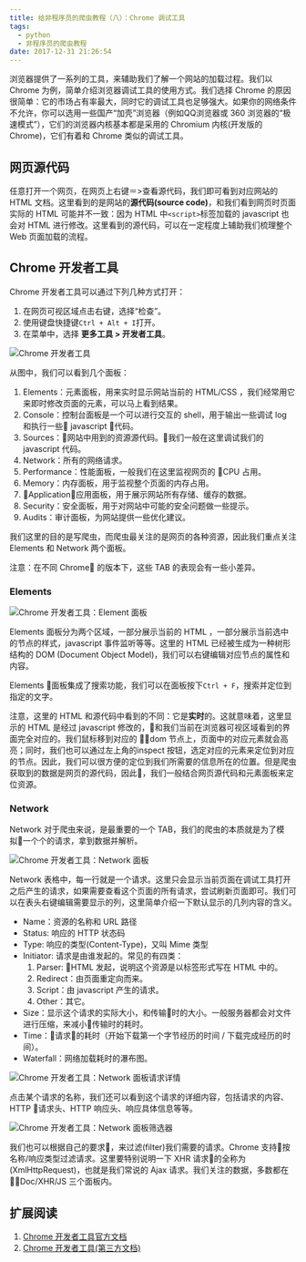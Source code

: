 ```yaml
---
title: 给非程序员的爬虫教程（八）：Chrome 调试工具
tags:
  - python
  - 非程序员的爬虫教程
date: 2017-12-31 21:26:54
---
```


浏览器提供了一系列的工具，来辅助我们了解一个网站的加载过程。我们以 Chrome 为例，简单介绍浏览器调试工具的使用方式。我们选择 Chrome 的原因很简单：它的市场占有率最大，同时它的调试工具也足够强大。如果你的网络条件不允许，你可以选用一些国产“加壳”浏览器（例如QQ浏览器或 360 浏览器的“极速模式”），它们的浏览器内核基本都是采用的 Chromium 内核(开发版的 Chrome)，它们有着和 Chrome 类似的调试工具。

<!-- more -->
## 网页源代码
任意打开一个网页，在网页上右键＝>查看源代码，我们即可看到对应网站的 HTML 文档。这里看到的是网站的**源代码(source code)**，和我们看到网页时页面实际的 HTML 可能并不一致：因为 HTML 中`<script>`标签加载的 javascript 也会对 HTML 进行修改。这里看到的源代码，可以在一定程度上辅助我们梳理整个 Web 页面加载的流程。

## Chrome 开发者工具
Chrome 开发者工具可以通过下列几种方式打开：
1. 在网页可视区域点击右键，选择“检查”。
2. 使用键盘快捷键`Ctrl + Alt + I`打开。
3. 在菜单中，选择 **更多工具 > 开发者工具**。

![Chrome 开发者工具](http://ww1.sinaimg.cn/large/9f9426adgy1fn09orcgh2j20n10is47h.jpg)

从图中，我们可以看到几个面板：
1. Elements：元素面板，用来实时显示网站当前的 HTML/CSS ，我们经常用它来即时修改页面的元素，可以马上看到结果。
2. Console：控制台面板是一个可以进行交互的 shell，用于输出一些调试 log 和执行一些 javascript 代码。
3. Sources：网站中用到的资源源代码。我们一般在这里调试我们的 javascript 代码。
4. Network：所有的网络请求。
5. Performance：性能面板，一般我们在这里监视网页的 CPU 占用。
6. Memory：内存面板，用于监视整个页面的内存占用。
7. Application：应用面板，用于展示网站所有存储、缓存的数据。
8. Security：安全面板，用于对网站中可能的安全问题做一些提示。
9. Audits：审计面板，为网站提供一些优化建议。

我们这里的目的是写爬虫，而爬虫最关注的是网页的各种资源，因此我们重点关注 Elements 和 Network 两个面板。

注意：在不同 Chrome 的版本下，这些 TAB 的表现会有一些小差异。

### Elements
![Chrome 开发者工具：Element 面板](http://ww1.sinaimg.cn/large/9f9426adgy1fn09orcgh2j20n10is47h.jpg)

Elements 面板分为两个区域，一部分展示当前的 HTML ，一部分展示当前选中的节点的样式，javascript 事件监听等等。这里的 HTML 已经被生成为一种树形结构的 DOM (Document Object Model)，我们可以右键编辑对应节点的属性和内容。

Elements 面板集成了搜索功能，我们可以在面板按下`Ctrl + F`，搜索并定位到指定的文字。

注意，这里的 HTML 和源代码中看到的不同：它是**实时**的。这就意味着，这里显示的 HTML 是经过 javascript 修改的，和我们当前在浏览器可视区域看到的界面完全对应的。我们鼠标移到对应的 dom 节点上，页面中的对应元素就会高亮；同时，我们也可以通过左上角的inspect 按钮，选定对应的元素来定位到对应的节点。因此，我们可以很方便的定位到我们所需要的信息所在的位置。但是爬虫获取到的数据是网页的源代码，因此，我们一般结合网页源代码和元素面板来定位资源。

### Network
Network 对于爬虫来说，是最重要的一个 TAB，我们的爬虫的本质就是为了模拟一个个的请求，拿到数据并解析。

![Chrome 开发者工具：Network 面板](http://ww1.sinaimg.cn/large/9f9426adgy1fn09pzxtzvj20mx0istdv.jpg)

Network 表格中，每一行就是一个请求。这里只会显示当前页面在调试工具打开之后产生的请求，如果需要查看这个页面的所有请求，尝试刷新页面即可。我们可以在表头右键编辑需要显示的列，这里简单介绍一下默认显示的几列内容的含义。

* Name：资源的名称和 URL 路径
* Status: 响应的 HTTP 状态码
* Type: 响应的类型(Content-Type)，又叫 Mime 类型
* Initiator: 请求是由谁发起的。常见的有四类：
  1. Parser: HTML 发起，说明这个资源是以标签形式写在 HTML 中的。
  2. Redirect：由页面重定向而来。
  3. Script：由 javascript 产生的请求。
  4. Other：其它。
* Size：显示这个请求的实际大小，和传输时的大小。一般服务器都会对文件进行压缩，来减小传输时的耗时。
* Time：请求的耗时（开始下载第一个字节经历的时间 / 下载完成经历的时间）。
* Waterfall：网络加载耗时的瀑布图。

![Chrome 开发者工具：Network 面板请求详情](http://ww1.sinaimg.cn/large/9f9426adgy1fn09r3a9gbj20n40is0yx.jpg)

点击某个请求的名称，我们还可以看到这个请求的详细内容，包括请求的内容、HTTP 请求头、HTTP 响应头、响应具体信息等等。

![Chrome 开发者工具：Network 面板筛选器](http://ww1.sinaimg.cn/large/9f9426adgy1fn09rt3gyij20n20iqtbv.jpg)

我们也可以根据自己的要求，来过滤(filter)我们需要的请求。Chrome 支持按名称/响应类型过滤请求。这里要特别说明一下 XHR 请求的全称为 (XmlHttpRequest)，也就是我们常说的 Ajax 请求。我们关注的数据，多数都在 Doc/XHR/JS 三个面板内。

## 扩展阅读
1. [Chrome 开发者工具官方文档](https://developers.google.com/web/tools/chrome-devtools/?hl=zh-cn)
2. [Chrome 开发者工具(第三方文档)](http://www.css88.com/doc/chrome-devtools/)
